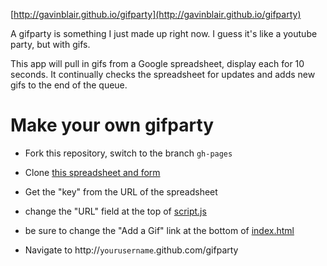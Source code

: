 [http://gavinblair.github.io/gifparty](http://gavinblair.github.io/gifparty)

A gifparty is something I just made up right now. I guess it's like a youtube party, but with gifs.

This app will pull in gifs from a Google spreadsheet, display each for 10 seconds. It continually checks the spreadsheet for updates and adds new gifs to the end of the queue.

Make your own gifparty
===

* Fork this repository, switch to the branch `gh-pages`

* Clone [this spreadsheet and form](https://docs.google.com/a/rtraction.com/spreadsheet/ccc?key=0Ai6FEf_e95YqdGZLU0NLOTktM3NlbWFORmprYlRhNlE#gid=0)

* Get the "key" from the URL of the spreadsheet

* change the "URL" field at the top of [script.js](https://github.com/gavinblair/gifparty/blob/gh-pages/script.js)

* be sure to change the "Add a Gif" link at the bottom of [index.html](https://github.com/gavinblair/gifparty/blob/gh-pages/index.html)

* Navigate to http://`yourusername`.github.com/gifparty

